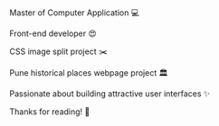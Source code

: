 
Master of Computer Application 💻

Front-end developer 😍

CSS image split project ✂️

Pune historical places webpage project 🏛️

Passionate about building attractive user interfaces ✨

Thanks for reading! 👋
